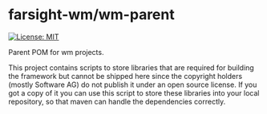 # farsight-wm/wm-parent
[![License: MIT](https://img.shields.io/badge/License-MIT-silver.svg)](https://opensource.org/licenses/MIT)

Parent POM for wm projects.

This project contains scripts to store libraries that are required for building the framework but cannot be shipped here since the copyright holders (mostly Software AG) do not publish it under an open source license. If you got a copy of it you can use this script to store these libraries into your local repository, so that maven can handle the dependencies correctly.